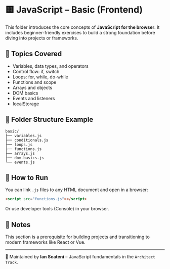 # 🟨 JavaScript – Basic (Frontend)

This folder introduces the core concepts of **JavaScript for the browser**. It includes beginner-friendly exercises to build a strong foundation before diving into projects or frameworks.

## 🧠 Topics Covered

- Variables, data types, and operators
- Control flow: if, switch
- Loops: for, while, do-while
- Functions and scope
- Arrays and objects
- DOM basics
- Events and listeners
- localStorage

## 📁 Folder Structure Example

```
basic/
├── variables.js
├── conditionals.js
├── loops.js
├── functions.js
├── arrays.js
├── dom-basics.js
└── events.js
```

## 🚀 How to Run

You can link `.js` files to any HTML document and open in a browser:

```html
<script src="functions.js"></script>
```

Or use developer tools (Console) in your browser.

## 📌 Notes

This section is a prerequisite for building projects and transitioning to modern frameworks like React or Vue.

---
📄 Maintained by **Ian Scateni** – JavaScript fundamentals in the `Architect Track`.
